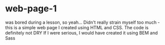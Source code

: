 # web-page-1
was bored during a lesson, so yeah...
Didn't really strain myself too much - this is a simple web page I created using HTML and CSS. The code is definitely not DRY
If I were serious, I would have created it using BEM and Sass

